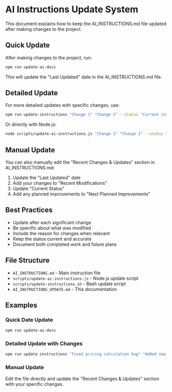 # AI Instructions Update System

This document explains how to keep the AI_INSTRUCTIONS.md file updated after making changes to the project.

## Quick Update

After making changes to the project, run:

```bash
npm run update-ai-docs
```

This will update the "Last Updated" date in the AI_INSTRUCTIONS.md file.

## Detailed Update

For more detailed updates with specific changes, use:

```bash
npm run update-instructions "Change 1" "Change 2" --status "Current status" --next "Next improvement 1" "Next improvement 2"
```

Or directly with Node.js:

```bash
node scripts/update-ai-instructions.js "Change 1" "Change 2" --status "Current status" --next "Next improvement 1" "Next improvement 2"
```

## Manual Update

You can also manually edit the "Recent Changes & Updates" section in AI_INSTRUCTIONS.md:

1. Update the "Last Updated" date
2. Add your changes to "Recent Modifications"
3. Update "Current Status"
4. Add any planned improvements to "Next Planned Improvements"

## Best Practices

- Update after each significant change
- Be specific about what was modified
- Include the reason for changes when relevant
- Keep the status current and accurate
- Document both completed work and future plans

## File Structure

- `AI_INSTRUCTIONS.md` - Main instruction file
- `scripts/update-ai-instructions.js` - Node.js update script
- `scripts/update-instructions.sh` - Bash update script
- `AI_INSTRUCTIONS_UPDATE.md` - This documentation

## Examples

### Quick Date Update
```bash
npm run update-ai-docs
```

### Detailed Update with Changes
```bash
npm run update-instructions "Fixed pricing calculation bug" "Added new package tier" --status "All tests passing, ready for deployment" --next "Add more test coverage" "Implement advanced analytics"
```

### Manual Update
Edit the file directly and update the "Recent Changes & Updates" section with your specific changes.
